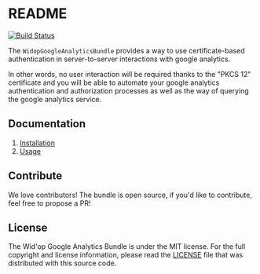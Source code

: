 # README

[![Build Status](https://secure.travis-ci.org/widop/WidopGoogleAnalyticsBundle.png)](http://travis-ci.org/widop/WidopGoogleAnalyticsBundle)

The `WidopGoogleAnalyticsBundle` provides a way to use certificate-based authentication in server-to-server
interactions with google analytics.

In other words, no user interaction will be required thanks to the "PKCS 12" certificate and you will be able to
automate your google analytics authentication and authorization processes as well as the way of querying the
google analytics service.

## Documentation

 1. [Installation](https://github.com/widop/WidopGoogleAnalyticsBundle/blob/master/Resources/doc/installation.md)
 2. [Usage](https://github.com/widop/WidopGoogleAnalyticsBundle/blob/master/Resources/doc/usage.md)

## Contribute

We love contributors! The bundle is open source, if you'd like to contribute, feel free to propose a PR!

## License

The Wid'op Google Analytics Bundle is under the MIT license. For the full copyright and license information, please
read the [LICENSE](https://github.com/widop/WidopGoogleAnalyticsBundle/blob/master/LICENSE) file that was distributed
with this source code.
